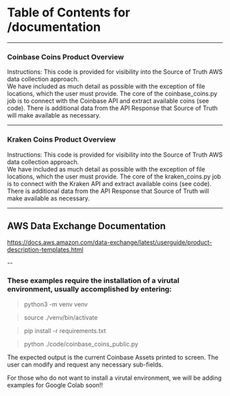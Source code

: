 # Table of Contents for /documentation

---
### Coinbase Coins Product Overview
Instructions: This code is provided for visibility into the Source of Truth AWS data collection approach.  
We have included as much detail as possible with the exception of file locations, which the user must provide.
The core of the coinbase_coins.py job is to connect with the Coinbase API and extract available coins (see code).
There is additional data from the API Response that Source of Truth will make available as necessary.

---
### Kraken Coins Product Overview
Instructions: This code is provided for visibility into the Source of Truth AWS data collection approach.  
We have included as much detail as possible with the exception of file locations, which the user must provide.
The core of the kraken_coins.py job is to connect with the Kraken API and extract available coins (see code).
There is additional data from the API Response that Source of Truth will make available as necessary.

---
## AWS Data Exchange Documentation

https://docs.aws.amazon.com/data-exchange/latest/userguide/product-description-templates.html


--
### These examples require the installation of a virutal environment, usually accomplished by entering:

>python3 -m venv venv

>source ./venv/bin/activate

>pip install -r requirements.txt

>python ./code/coinbase_coins_public.py

The expected output is the current Coinbase Assets printed to screen.  The user can modify and request any necessary sub-fields.

For those who do not want to install a virutal environment, we will be adding examples for Google Colab soon!!
